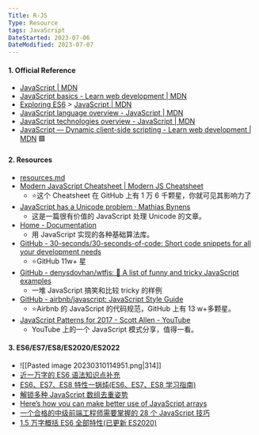```yaml
---
Title: R-JS
Type: Resource
tags: JavaScript
DateStarted: 2023-07-06
DateModified: 2023-07-07
---
```

#### 1. Official Reference
- [JavaScript | MDN](https://developer.mozilla.org/en-US/docs/Web/JavaScript)
- [JavaScript basics - Learn web development | MDN](https://developer.mozilla.org/en-US/docs/Learn/Getting_started_with_the_web/JavaScript_basics)
- [Exploring ES6](https://exploringjs.com/es6/index.html#toc_ch_symbols) > [JavaScript | MDN](https://developer.mozilla.org/en-US/docs/Web/JavaScript)  
- [JavaScript language overview - JavaScript | MDN](https://developer.mozilla.org/en-US/docs/Web/JavaScript/Language_Overview)
- [JavaScript technologies overview - JavaScript | MDN](https://developer.mozilla.org/en-US/docs/Web/JavaScript/JavaScript_technologies_overview)  
- [JavaScript — Dynamic client-side scripting - Learn web development | MDN](https://developer.mozilla.org/en-US/docs/Learn/JavaScript) 🟩
#### 2. Resources
- [resources.md](https://github.com/vicky002/AlgoWiki/blob/gh-pages/JAVASCRIPT/resources.md)
- [Modern JavaScript Cheatsheet | Modern JS Cheatsheet](https://mbeaudru.github.io/modern-js-cheatsheet/)
	- ⭐这个 Cheatsheet 在 GitHub 上有 1 万 6 千颗星，你就可见其影响力了
- [JavaScript has a Unicode problem · Mathias Bynens](https://mathiasbynens.be/notes/javascript-unicode)
	- 这是一篇很有价值的 JavaScript 处理 Unicode 的文章。
- [Home - Documentation](https://mgechev.github.io/javascript-algorithms/index.html)
	- 用 JavaScript 实现的各种基础算法库。
- [GitHub - 30-seconds/30-seconds-of-code: Short code snippets for all your development needs](https://github.com/30-seconds/30-seconds-of-code)
	- ⭐GitHub 11w+ 星
- [GitHub - denysdovhan/wtfjs: 🤪 A list of funny and tricky JavaScript examples](https://github.com/denysdovhan/wtfjs)
	- 一堆 JavaScript 搞笑和比较 tricky 的样例
- [GitHub - airbnb/javascript: JavaScript Style Guide](https://github.com/airbnb/javascript)
	- ⭐Airbnb 的 JavaScript 的代码规范，GitHub 上有 13 w+多颗星。
- [JavaScript Patterns for 2017 - Scott Allen - YouTube](https://www.youtube.com/watch?v=hO7mzO83N1Q)
	- YouTube 上的一个 JavaScript 模式分享，值得一看。

#### 3. ES6/ES7/ES8/ES2020/ES2022

- ![[Pasted image 20230310114951.png|314]]
- [近一万字的 ES6 语法知识点补充](https://juejin.cn/post/6844903775329583112 "https://juejin.cn/post/6844903775329583112")
- [ES6、ES7、ES8 特性一锅炖(ES6、ES7、ES8 学习指南)](https://juejin.cn/post/6844903679976275976 "https://juejin.cn/post/6844903679976275976")
- [解锁多种 JavaScript 数组去重姿势](https://juejin.cn/post/6844903608467587085 "https://juejin.cn/post/6844903608467587085")
- [Here’s how you can make better use of JavaScript arrays](https://link.juejin.cn?target=https%3A%2F%2Fwww.freecodecamp.org%2Fnews%2Fheres-how-you-can-make-better-use-of-javascript-arrays-3efd6395af3c%2F "https://www.freecodecamp.org/news/heres-how-you-can-make-better-use-of-javascript-arrays-3efd6395af3c/")
- [一个合格的中级前端工程师需要掌握的 28 个 JavaScript 技巧](https://juejin.cn/post/6844903856489365518 "https://juejin.cn/post/6844903856489365518")
- [1.5 万字概括 ES6 全部特性(已更新 ES2020)](https://juejin.cn/post/6844903959283367950 "https://juejin.cn/post/6844903959283367950")